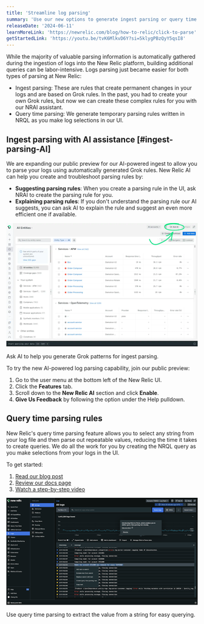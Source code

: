 ```yaml
---
title: 'Streamline log parsing'
summary: 'Use our new options to generate ingest parsing or query time parsing rules'
releaseDate: '2024-06-11'
learnMoreLink: 'https://newrelic.com/blog/how-to-relic/click-to-parse'
getStartedLink: 'https://youtu.be/tvK6MlkvD6Y?si=5klygPBzQyY5qsI8'
---
```


While the majority of valuable parsing information is automatically gathered during the ingestion of logs into the New Relic platform, building additional queries can be labor-intensive. Logs parsing just became easier for both types of parsing at New Relic: 

* Ingest parsing: These are rules that create permanent changes in your logs and are based on Grok rules. In the past, you had to create your own Grok rules, but now we can create these complex rules for you with our NRAI assistant.  
* Query time parsing: We generate temporary parsing rules written in NRQL as you make log selections in our UI.

## Ingest parsing with AI assistance [#ingest-parsing-AI]

We are expanding our public preview for our AI-powered ingest to allow you to parse your logs using automatically generated Grok rules. New Relic AI can help you create and troubleshoot parsing rules by:

* **Suggesting parsing rules**: When you create a parsing rule in the UI, ask NRAI to create the parsing rule for you. 
* **Explaining parsing rules**: If you don't understand the parsing rule our AI suggests, you can ask AI to explain the rule and suggest an even more efficient one if available. 

![A screenshot showing NRAI enabled.](./images/pic1.png "A screenshot showing NRAI enabled.")

<figcaption>Ask AI to help you generate Grok patterns for ingest parsing.</figcaption>

To try the new AI-powered log parsing capability, join our public preview:

1. Go to the user menu at the bottom left of the New Relic UI.
2. Click the **Features** tab.
3. Scroll down to the **New Relic AI** section and click **Enable**.
4. **Give Us Feedback** by following the option under the Help pulldown.

## Query time parsing rules

New Relic's query time parsing feature allows you to select any string from your log file and then parse out repeatable values, reducing the time it takes to create queries. We do all the work for you by creating the NRQL query as you make selections from your logs in the UI.

To get started:
1. [Read our blog post](https://newrelic.com/blog/how-to-relic/click-to-parse)
2. [Review our docs page](https://docs.newrelic.com/docs/logs/ui-data/query-time-parsing/)
3. [Watch a step-by-step video](https://www.youtube.com/watch?v=tvK6MlkvD6Y)

![A screenshot showing how to extract a value from a string.](./images/pic2.png "A screenshot showing how to extract a value from a string.")
<figcaption>Use query time parsing to extract the value from a string for easy querying.</figcaption>



